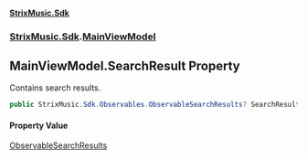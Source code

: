 #### [StrixMusic.Sdk](./index.md 'index')
### [StrixMusic.Sdk](./StrixMusic-Sdk.md 'StrixMusic.Sdk').[MainViewModel](./StrixMusic-Sdk-MainViewModel.md 'StrixMusic.Sdk.MainViewModel')
## MainViewModel.SearchResult Property
Contains search results.  
```csharp
public StrixMusic.Sdk.Observables.ObservableSearchResults? SearchResult { get; set; }
```
#### Property Value
[ObservableSearchResults](./StrixMusic-Sdk-Observables-ObservableSearchResults.md 'StrixMusic.Sdk.Observables.ObservableSearchResults')  
